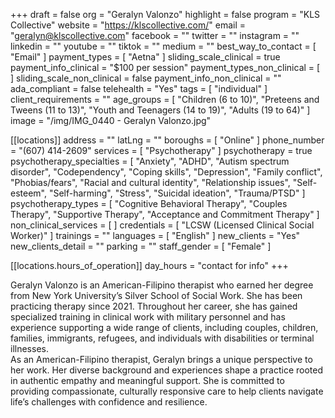 +++
draft = false
org = "Geralyn Valonzo"
highlight = false
program = "KLS Collective"
website = "https://klscollective.com/"
email = "geralyn@klscollective.com"
facebook = ""
twitter = ""
instagram = ""
linkedin = ""
youtube = ""
tiktok = ""
medium = ""
best_way_to_contact = [ "Email" ]
payment_types = [ "Aetna" ]
sliding_scale_clinical = true
payment_info_clinical = "$100 per session"
payment_types_non_clinical = [ ]
sliding_scale_non_clinical = false
payment_info_non_clinical = ""
ada_compliant = false
telehealth = "Yes"
tags = [ "individual" ]
client_requirements = ""
age_groups = [
  "Children (6 to 10)",
  "Preteens and Tweens (11 to 13)",
  "Youth and Teenagers (14 to 19)",
  "Adults (19 to 64)"
]
image = "/img/IMG_0440 - Geralyn Valonzo.jpg"

[[locations]]
address = ""
latLng = ""
boroughs = [ "Online" ]
phone_number = "(607) 414-2609"
services = [ "Psychotherapy" ]
psychotherapy = true
psychotherapy_specialties = [
  "Anxiety",
  "ADHD",
  "Autism spectrum disorder",
  "Codependency",
  "Coping skills",
  "Depression",
  "Family conflict",
  "Phobias/fears",
  "Racial and cultural identity",
  "Relationship issues",
  "Self-esteem",
  "Self-harming",
  "Stress",
  "Suicidal ideation",
  "Trauma/PTSD"
]
psychotherapy_types = [
  "Cognitive Behavioral Therapy",
  "Couples Therapy",
  "Supportive Therapy",
  "Acceptance and Commitment Therapy"
]
non_clinical_services = [ ]
credentials = [ "LCSW (Licensed Clinical Social Worker)" ]
trainings = ""
languages = [ "English" ]
new_clients = "Yes"
new_clients_detail = ""
parking = ""
staff_gender = [ "Female" ]

  [[locations.hours_of_operation]]
  day_hours = "contact for info"
+++

Geralyn Valonzo is an American-Filipino therapist who earned her degree from New York University’s Silver School of Social Work. She has been practicing therapy since 2021. Throughout her career, she has gained specialized training in clinical work with military personnel and has experience supporting a wide range of clients, including couples, children, families, immigrants, refugees, and individuals with disabilities or terminal illnesses. <br>
As an American-Filipino therapist, Geralyn brings a unique perspective to her work. Her diverse background and experiences shape a practice rooted in authentic empathy and meaningful support. She is committed to providing compassionate, culturally responsive care to help clients navigate life’s challenges with confidence and resilience. <br>
